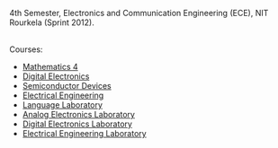 4th Semester, Electronics and Communication Engineering (ECE), NIT Rourkela
(Sprint 2012).
<br>
<br>

Courses:
- [Mathematics 4](https://github.com/nitrece/mathematics-4)
- [Digital Electronics](https://github.com/nitrece/digital-electronics)
- [Semiconductor Devices](https://github.com/nitrece/semiconductor-devices)
- [Electrical Engineering](https://github.com/nitrece/electrical-engineering)
- [Language Laboratory](https://github.com/nitrece/language-laboratory)
- [Analog Electronics Laboratory](https://github.com/nitrece/analog-electronics-laboratory)
- [Digital Electronics Laboratory](https://github.com/nitrece/digital-electronics-laboratory)
- [Electrical Engineering Laboratory](https://github.com/nitrece/electrical-engineering-laboratory)
